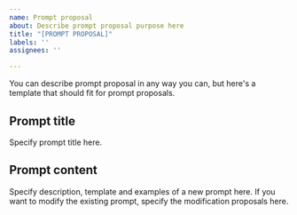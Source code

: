 ```yaml
---
name: Prompt proposal
about: Describe prompt proposal purpose here
title: "[PROMPT PROPOSAL]"
labels: ''
assignees: ''

---
```


You can describe prompt proposal in any way you can, but here's a template that should fit for prompt proposals.

## Prompt title
Specify prompt title here.
## Prompt content
Specify description, template and examples of a new prompt here.
If you want to modify the existing prompt, specify the modification proposals here.
